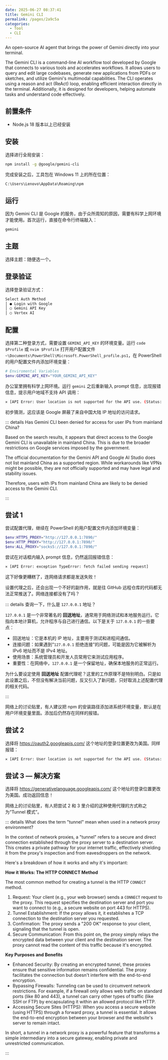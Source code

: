 ```yaml
---
date: 2025-06-27 08:37:41
title: Gemini CLI
permalink: /pages/2a9c5a
categories:
  - Tool
  - CLI
---
```


An open-source AI agent that brings the power of Gemini directly into your terminal.

The Gemini CLI is a command-line AI workflow tool developed by Google that connects to various tools and accelerates workflows. It allows users to query and edit large codebases, generate new applications from PDFs or sketches, and utilize Gemini's multimodal capabilities. The CLI operates using a reason and act (ReAct) loop, enabling efficient interaction directly in the terminal. Additionally, it is designed for developers, helping automate tasks and understand code effectively.

<!-- more -->

## 前置条件

- Node.js 18 版本以上已经安装

## 安装

选择进行全局安装：

```sh
npm install -g @google/gemini-cli
```

完成安装之后，工具包在 Windows 11 上的所在位置：

```sh
C:\Users\Lenovo\AppData\Roaming\npm
```

## 运行

因为 Gemini CLI 是 Google 的服务，由于众所周知的原因，需要有科学上网环境才能使用。首次运行，直接在命令行终端敲入：

```sh
gemini
```

## 主题

选择主题：随便选一个。

## 登录验证

选择登录验证方式：

```sh
Select Auth Method
│ ● Login with Google
│ ○ Gemini API Key
│ ○ Vertex AI
```

## 配置

选择第二种登录方式，需要设置 `GEMINI_API_KEY` 的环境变量。运行 `code $Profile` 或 `nvim $Profile` 打开用户配置文件 `~\Documents\PowerShell\Microsoft.PowerShell_profile.ps1`，在 PowerShell 的用户配置文件内添加环境变量：

```ps1
# Enviromental Variables
$env:GEMINI_API_KEY="YOUR_GEMINI_API_KEY"
```

办公室里拥有科学上网环境。运行 `gemini` 之后重新输入 prompt 信息，出现报错信息，提示用户地域不支持 API 调用：

```sh
✕ [API Error: User location is not supported for the API use. (Status: FAILED_PRECONDITION)]
```

初步猜测，这应该是 Google 屏蔽了来自中国大陆 IP 地址的访问请求。

::: details Has Gemini CLI been denied for access for user IPs from mainland China?

Based on the search results, it appears that direct access to the Google Gemini CLI is unavailable in mainland China. This is due to the broader restrictions on Google services imposed by the government.

The official documentation for the Gemini API and Google AI Studio does not list mainland China as a supported region. While workarounds like VPNs might be possible, they are not officially supported and may have legal and stability issues.

Therefore, users with IPs from mainland China are likely to be denied access to the Gemini CLI.

:::

## 尝试 1

尝试配置代理，继续在 PowerShell 的用户配置文件内添加环境变量：

```ps1
$env:HTTPS_PROXY="http://127.0.0.1:7890/"
$env:HTTP_PROXY="http://127.0.0.1:7890/"
$env:ALL_PROXY="socks5://127.0.0.1:7890/"
```

尝试在对话框内输入 prompt 信息，仍然返回报错信息：

```sh
✕ [API Error: exception TypeError: fetch failed sending request]
```

这下好像更糟糕了，连网络请求都是发送失败！

设置代理之后，还会出现一个不好的副作用，就是往 GitHub 远程仓库的代码都无法正常推送了。网络连接都没有了吗？

::: details 查询一下，什么是 `127.0.0.1` 地址？

`127.0.0.1` 是一个非常著名的 **回送地址**，通常用于网络测试和本地服务运行。它指向本地计算机，允许程序与自己进行通信。以下是关于 `127.0.0.1` 的一些要点：

- 回送地址：它是本机的 IP 地址，主要用于测试和进程间通信。
- 连接问题：如果遇到“`127.0.0.1` 拒绝连接”的问题，可能是因为它被解析为 IPv6 地址而不是 IPv4 地址。
- 使用场景：系统管理员和开发人员常用它来测试应用程序。
- 重要性：在网络中，`127.0.0.1` 是一个保留地址，确保本地服务的正常运行。

为什么要设定使用 **回送地址** 配置代理呢？这里的工作原理不是特别明白。只是如此设置之后，不但没有解决当前问题，反又引入了新问题，只好取消上述配置代理的相关代码。

:::

网络上的讨论贴里，有人建议把 npm 的安装路径添加进系统环境变量，默认是在用户环境变量里面。添加后仍然存在同样的报错。

## 尝试 2

选择将 https://oauth2.googleapis.com/ 这个地址的登录位置更改为美国。同样报错：

```sh
✕ [API Error: User location is not supported for the API use. (Status: FAILED_PRECONDITION)]
```

## 尝试 3 — 解决方案

选择将 https://generativelanguage.googleapis.com/ 这个地址的登录位置更改为美国。成功返回信息！

网络上的讨论贴里，有人把尝试 2 和 3 里介绍的这种使用代理的方式称之为“Tunnel 模式”。

::: details What does the term "tunnel" mean when used in a network proxy environment?

In the context of network proxies, a "tunnel" refers to a secure and direct connection established through the proxy server to a destination server. This creates a private pathway for your internet traffic, effectively shielding it from the proxy's inspection and from eavesdroppers on the network.

Here's a breakdown of how it works and why it's important:

**How it Works: The HTTP CONNECT Method**

The most common method for creating a tunnel is the HTTP `CONNECT` method.

1. Request: Your client (e.g., your web browser) sends a `CONNECT` request to the proxy. This request specifies the destination server and port you want to connect to (e.g., a secure website on port 443 for HTTPS).
2. Tunnel Establishment: If the proxy allows it, it establishes a TCP connection to the destination server you requested.
3. Confirmation: The proxy sends a "200 OK" response to your client, signaling that the tunnel is open.
4. Secure Communication: From this point on, the proxy simply relays the encrypted data between your client and the destination server. The proxy cannot read the content of this traffic because it's encrypted.

**Key Purposes and Benefits**

- Enhanced Security: By creating an encrypted tunnel, these proxies ensure that sensitive information remains confidential. The proxy facilitates the connection but doesn't interfere with the end-to-end encryption.
- Bypassing Firewalls: Tunneling can be used to circumvent network restrictions. For example, if a firewall only allows web traffic on standard ports (like 80 and 443), a tunnel can carry other types of traffic (like SSH or FTP) by encapsulating it within an allowed protocol like HTTP.
- Accessing Secure Sites (HTTPS): When you access a secure website (using HTTPS) through a forward proxy, a tunnel is essential. It allows the end-to-end encryption between your browser and the website's server to remain intact.

In short, a tunnel in a network proxy is a powerful feature that transforms a simple intermediary into a
secure gateway, enabling private and unrestricted communication.

:::
